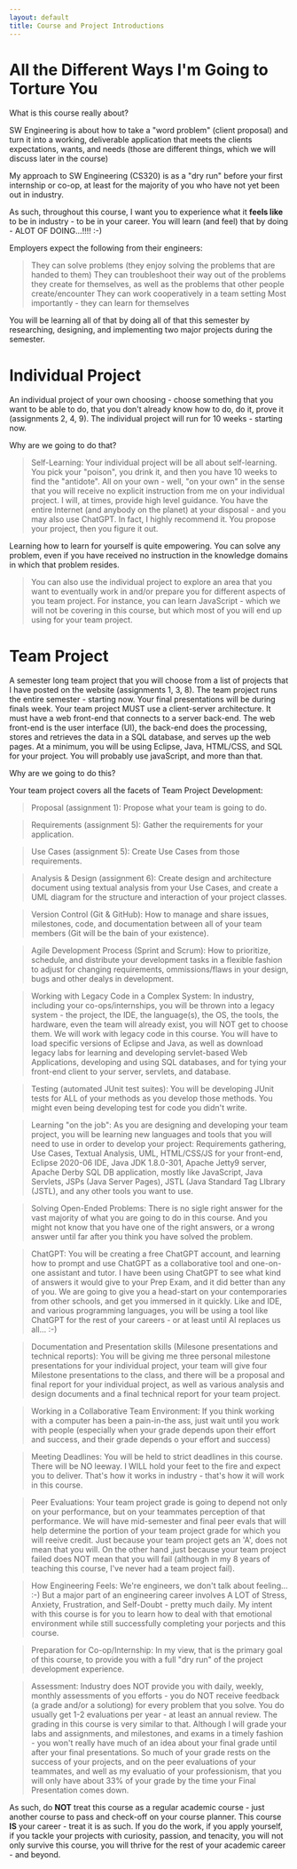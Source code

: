 ```yaml
---
layout: default
title: Course and Project Introductions
---
```


All the Different Ways I'm Going to Torture You
====================================================

What is this course really about?

SW Engineering is about how to take a "word problem" (client proposal) and turn it into a working, deliverable application that meets the clients expectations, wants, and needs (those are different things, which we will discuss later in the course)

My approach to SW Engineering (CS320) is as a "dry run" before your first internship or co-op, at least for the majority of you who have not yet been out in industry.
   
As such, throughout this course, I want you to experience what it **feels like** to be in industry - to be in your career.  You will learn (and feel) that by doing - ALOT OF DOING...!!!!  :-)

Employers expect the following from their engineers:
   > They can solve problems (they enjoy solving the problems that are handed to them)
   > They can troubleshoot their way out of the problems they create for themselves, as well as the problems that other people create/encounter
   > They can work cooperatively in a team setting
   > Most importantly - they can learn for themselves
   
You will be learning all of that by doing all of that this semester by researching, designing, and implementing two major projects during the semester.

Individual Project
==================
An individual project of your own choosing - choose something that you want to be able to do, that you don't already know how to do, do it, prove it (assignments 2, 4, 9).  The individual project will run for 10 weeks - starting now.
 
Why are we going to do that?
 
> Self-Learning: Your individual project will be all about self-learning.  You pick your "poison", you drink it, and then you have 10 weeks to find the "antidote".  All on your own - well, "on your own" in the sense that you will receive no explicit instruction from me on your individual project.  I will, at times, provide high level guidance.  You have the entire Internet (and anybody on the planet) at your disposal - and you may also use ChatGPT.  In fact, I highly recommend it.  You propose your project, then you figure it out.

Learning how to learn for yourself is quite empowering.  You can solve any problem, even if you have received no instruction in the knowledge domains in which that problem resides.

> You can also use the individual project to explore an area that you want to eventually work in and/or prepare you for different aspects of you team project.  For instance, you can learn JavaScript - which we will not be covering in this course, but which most of you will end up using for your team project.

Team Project
============
   
A semester long team project that you will choose from a list of projects that I have posted on the website (assignments 1, 3, 8).  The team project runs the entire semester - starting now.  Your final presentations will be during finals week.  Your team project MUST use a client-server architecture.  It must have a web front-end that connects to a server back-end.  The web front-end is the user interface (UI), the back-end does the processing, stores and retrieves the data in a SQL database, and serves up the web pages.  At a minimum, you will be using Eclipse, Java, HTML/CSS, and SQL for your project.  You will probably use javaScript, and more than that.

Why are we going to do this?
   
Your team project covers all the facets of Team Project Development:

> Proposal (assignment 1): Propose what your team is going to do.
   
> Requirements (assignment 5): Gather the requirements for your application.
   
> Use Cases (assignment 5): Create Use Cases from those requirements.
   
> Analysis & Design (assignment 6): Create design and architecture document using textual analysis from your Use Cases, and create a UML diagram for the structure and interaction of your project classes.
   
> Version Control (Git & GitHub): How to manage and share issues, milestones, code, and documentation between all of your team members (Git will be the bain of your existence).
   
> Agile Development Process (Sprint and Scrum): How to prioritize, schedule, and distribute your development tasks in a flexible fashion to adjust for changing requirements, ommissions/flaws in your design, bugs and other dealys in development.
   
> Working with Legacy Code in a Complex System: In industry, including your co-ops/internships, you will be thrown into a legacy system - the project, the IDE, the language(s), the OS, the tools, the hardware, even the team will already exist, you will NOT get to choose them.  We will work with legacy code in this course.  You will have to load specific versions of Eclipse and Java, as well as download legacy labs for learning and developing servlet-based Web Applications, developing and using SQL databases, and for tying your front-end client to your server, servlets, and database.
   
> Testing (automated JUnit test suites): You will be developing JUnit tests for ALL of your methods as you develop those methods.  You might even being developing test for code you didn't write.
   
> Learning "on the job": As you are designing and developing your team project, you will be learning new languages and tools that you will need to use in order to develop your project: Requirements gathering, Use Cases, Textual Analysis, UML, HTML/CSS/JS for your front-end, Eclipse 2020-06 IDE, Java JDK 1.8.0-301, Apache Jetty9 server, Apache Derby SQL DB application, mostly like JavaScript, Java Servlets, JSPs (Java Server Pages), JSTL (Java Standard Tag LIbrary (JSTL), and any other tools you want to use.
   
> Solving Open-Ended Problems: There is no sigle right answer for the vast majority of what you are going to do in this course.  And you might not know that you have one of the right answers, or a wrong answer until far after you think you have solved the problem.
   
> ChatGPT: You will be creating a free ChatGPT account, and learning how to prompt and use ChatGPT as a collaborative tool and one-on-one assistant and tutor.  I have been using ChatGPT to see what kind of answers it would give to your Prep Exam, and it did better than any of you.  We are going to give you a head-start on your contemporaries from other schools, and get you immersed in it quickly.  Like and IDE, and various programming languages, you will be using a tool like ChatGPT for the rest of your careers - or at least until AI replaces us all...  :-)
   
> Documentation and Presentation skills (Milesone presentations and technical reports): You will be giving me three personal milestone presentations for your individual project, your team will give four Milestone presentations to the class, and there will be a proposal and final report for your individual project, as well as various analysis and design documents and a final technical report for your team project.
   
> Working in a Collaborative Team Environment: If you think working with a computer has been a pain-in-the ass, just wait until you work with people (especially when your grade depends upon their effort and success, and their grade depends o your effort and success)
   
> Meeting Deadlines: You will be held to strict deadlines in this course.  There will be NO leeway.  I WILL hold your feet to the fire and expect you to deliver.  That's how it works in industry - that's how it will work in this course.
   
> Peer Evaluations: Your team project grade is going to depend not only on your performance, but on your teammates perception of that performance.  We will have mid-semester and final peer evals that will help determine the portion of your team project grade for which you will reeive credit.  Just because your team project gets an 'A', does not mean that you will.  On the other hand ,just because your team project failed does NOT mean that you will fail (although in my 8 years of teaching this course, I've never had a team project fail).
   
> How Engineering Feels: We're engineers, we don't talk about feeling...  :-)  But a major part of an engineering career involves A LOT of Stress, Anxiety, Frustration, and Self-Doubt - pretty much daily.  My intent with this course is for you to learn how to deal with that emotional environment while still successfully completing your porjects and this course.
   
> Preparation for Co-op/Internship: In my view, that is the primary goal of this course, to provide you with a full "dry run" of the project development experience.
   
> Assessment: Industry does NOT provide you with daily, weekly, monthly assessments of you efforts - you do NOT receive feedback (a grade and/or a solutiong) for every problem that you solve.  You do usually get 1-2 evaluations per year - at least an annual review.  The grading in this course is very similar to that.  Although I will grade your labs and assignments, and milestones, and exams in a timely fashion - you won't really have much of an idea about your final grade until after your final presentations.  So much of your grade rests on the success of your projects, and on the peer evaluations of your teammates, and well as my evaluatio of your professionism, that you will only have about 33% of your grade by the time your Final Presentation comes down.
   
As such, do **NOT** treat this course as a regular academic course - just another course to pass and check-off on your course planner.  This course **IS** your career - treat it is as such.  If you do the work, if you apply yourself, if you tackle your projects with curiosity, passion, and tenacity, you will not only survive this course, you will thrive for the rest of your academic career - and beyond.